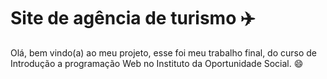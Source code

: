 # Site de agência de turismo :airplane:

Olá, bem vindo(a) ao meu projeto, esse foi meu trabalho final, do curso de Introdução a programação Web no Instituto da Oportunidade Social. :smile: